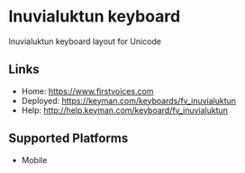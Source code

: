 Inuvialuktun keyboard
======================

Inuvialuktun keyboard layout for Unicode

Links
-----

 * Home:     <https://www.firstvoices.com>
 * Deployed: <https://keyman.com/keyboards/fv_inuvialuktun>
 * Help:     <http://help.keyman.com/keyboard/fv_inuvialuktun>
 
Supported Platforms
-------------------

 * Mobile
